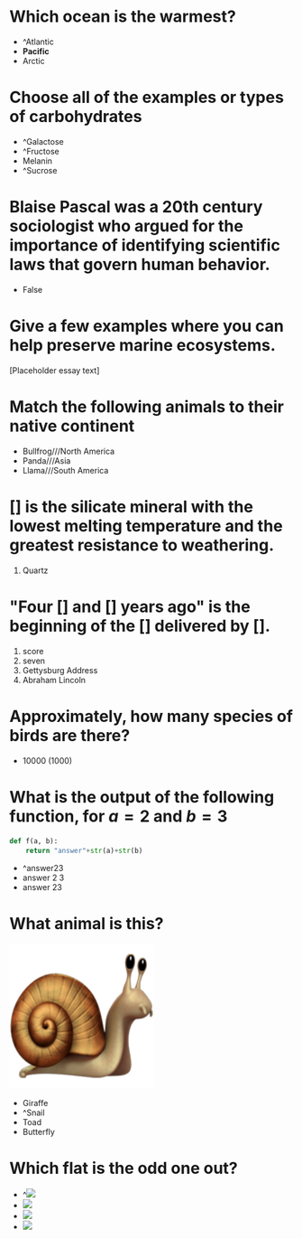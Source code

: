 # Which ocean is the warmest?

- ^Atlantic
- **Pacific**
- Arctic

# Choose all of the examples or types of carbohydrates

- ^Galactose
- ^Fructose
- Melanin
- ^Sucrose

# Blaise Pascal was a 20th century sociologist who argued for the importance of identifying scientific laws that govern human behavior.

- False

# Give a few examples where you can help preserve marine ecosystems. 
[Placeholder essay text]

# Match the following animals to their native continent

- Bullfrog///North America
- Panda///Asia
- Llama///South America

# [] is the silicate mineral with the lowest melting temperature and the greatest resistance to weathering.

1. Quartz

# "Four [] and [] years ago" is the beginning of the [] delivered by [].

1. score
2. seven
3. Gettysburg Address
4. Abraham Lincoln

# Approximately, how many species of birds are there?

- 10000 (1000)


# What is the output of the following function, for $a=2$ and $b=3$
```python
def f(a, b):
    return "answer"+str(a)+str(b)
```

- ^answer23
- answer 2 3 
- answer 23

# What animal is this? 
![](images/snail.png)

- Giraffe
- ^Snail
- Toad
- Butterfly

# Which flat is the odd one out?

- ^![](https://www.worldometers.info/img/flags/be-flag.gif)
- ![](https://www.worldometers.info/img/flags/bl-flag.gif)
- ![](https://www.worldometers.info/img/flags/br-flag.gif)
- ![](https://www.worldometers.info/img/flags/gy-flag.gif)

